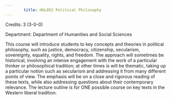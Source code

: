 ```yaml
---
        title: HUL852 Political Philosophy
---
```

Credits: 3 (3-0-0)

Department: Department of Humanities and Social Sciences

This course will introduce students to key concepts and theories in political philosophy, such as justice, democracy, citizenship, secularism, sovereignty, equality, rights, and freedom. The approach will sometimes be historical, involving an intense engagement with the work of a particular thinker or philosophical tradition; at other times is will be thematic, taking up a particular notion such as secularism and addressing it from many different points of view. The emphasis will be on a close and rigorous reading of these texts, while also addressing questions about their contemporary relevance. The lecture outline is for ONE possible course on key texts in the Western liberal tradition.